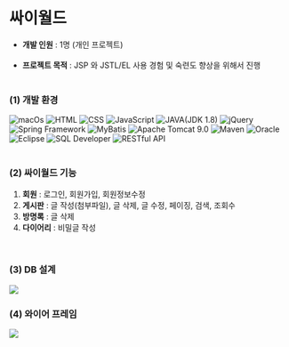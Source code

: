 <h1>싸이월드</h1>

<ul>
<li><b>개발 인원</b> : 1명 (개인 프로젝트)</li></br>
<li><b>프로젝트 목적</b> : JSP 와 JSTL/EL 사용 경험 및 숙련도 향상을 위해서 진행</li></br>
</ul>

<h3>(1) 개발 환경</h3>
<div>
<img alt="macOs" src="https://img.shields.io/badge/mac%20os-000000?style=for-the-badge&logo=apple&logoColor=white">
<img alt="HTML" src="https://img.shields.io/badge/HTML-239120?style=for-the-badge&logo=html5&logoColor=white">
<img alt="CSS" src="https://img.shields.io/badge/CSS-239120?&style=for-the-badge&logo=css3&logoColor=white">
<img alt="JavaScript" src="https://img.shields.io/badge/JavaScript-F7DF1E?style=for-the-badge&logo=JavaScript&logoColor=white">
<img alt="JAVA(JDK 1.8)" src="https://img.shields.io/badge/Java-ED8B00?style=for-the-badge&logo=openjdk&logoColor=white">
<img alt="jQuery" src="https://img.shields.io/badge/jQuery-0769AD?style=for-the-badge&logo=jquery&logoColor=white">
<img alt="Spring Framework" src="https://img.shields.io/badge/Spring-6DB33F?style=for-the-badge&logo=spring&logoColor=white">
<img alt="MyBatis" src ="https://img.shields.io/badge/MyBatis-blue.svg?&style=for-the-badge&logo=MyBatis&logoColor=white"/>
<img alt="Apache Tomcat 9.0" src ="https://img.shields.io/badge/Apache Tomcat-yellow.svg?&style=for-the-badge&logo=Apache Tomcat&logoColor=black"/>
<img alt="Maven" src ="https://img.shields.io/badge/Maven-orange.svg?&style=for-the-badge&logo=Maven&logoColor=white"/>
<img alt="Oracle" src ="https://img.shields.io/badge/Oracle-white.svg?&style=for-the-badge&logo=Oracle&logoColor=black"/>
<img alt="Eclipse" src ="https://img.shields.io/badge/Eclipse-purple.svg?&style=for-the-badge&logo=Eclipse&logoColor=white"/>
<img alt="SQL Developer" src ="https://img.shields.io/badge/SQL Developer-red.svg?&style=for-the-badge&logo=SQL Developer&logoColor=white"/>
<img alt="RESTful API" src ="https://img.shields.io/badge/RESTful API-powderblue.svg?&style=for-the-badge&logo=RESTful API&logoColor=white"/>
</div>
<br>

<h3>(2) 싸이월드 기능</h3>
<p>
<ol>
<li><b>회원</b> : 로그인, 회원가입, 회원정보수정</li>
<li><b>게시판</b> : 글 작성(첨부파일), 글 삭제, 글 수정, 페이징, 검색, 조회수</li>
<li><b>방명록</b> : 글 삭제</li>
<li><b>다이어리</b> : 비밀글 작성</li>
</ol>
</p>
<br>
<h3>(3) DB 설계</h3>
<img src="https://github.com/907hza/cyworld/assets/145747413/c5c7048f-545e-4370-a95c-8f3dac1cdf60" />
<br>
<h3>(4) 와이어 프레임</h3>
<img src="https://github.com/907hza/cyworld/assets/145747413/238072f0-fdfb-471d-91fd-c90de9c78d46">

